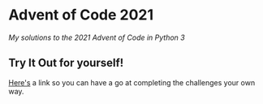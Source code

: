 # Advent of Code 2021

*My solutions to the 2021 Advent of Code in Python 3*

## Try It Out for yourself!

[Here's](https://adventofcode.com/) a link so you can have a go at completing the challenges your own way.
